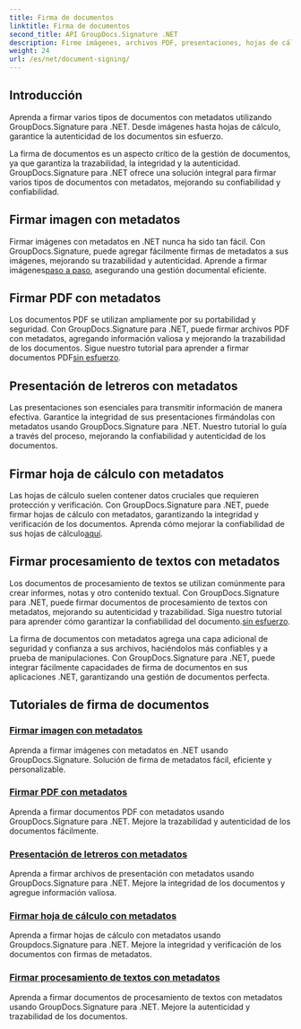 ```yaml
---
title: Firma de documentos
linktitle: Firma de documentos
second_title: API GroupDocs.Signature .NET
description: Firme imágenes, archivos PDF, presentaciones, hojas de cálculo y documentos de Word con metadatos utilizando GroupDocs.Signature .NET. Mejore la autenticidad e integridad de los documentos.
weight: 24
url: /es/net/document-signing/
---
```

## Introducción

Aprenda a firmar varios tipos de documentos con metadatos utilizando GroupDocs.Signature para .NET. Desde imágenes hasta hojas de cálculo, garantice la autenticidad de los documentos sin esfuerzo.

La firma de documentos es un aspecto crítico de la gestión de documentos, ya que garantiza la trazabilidad, la integridad y la autenticidad. GroupDocs.Signature para .NET ofrece una solución integral para firmar varios tipos de documentos con metadatos, mejorando su confiabilidad y confiabilidad.

## Firmar imagen con metadatos
Firmar imágenes con metadatos en .NET nunca ha sido tan fácil. Con GroupDocs.Signature, puede agregar fácilmente firmas de metadatos a sus imágenes, mejorando su trazabilidad y autenticidad. Aprende a firmar imágenes[paso a paso](./sign-image-with-metadata/), asegurando una gestión documental eficiente.

## Firmar PDF con metadatos
 Los documentos PDF se utilizan ampliamente por su portabilidad y seguridad. Con GroupDocs.Signature para .NET, puede firmar archivos PDF con metadatos, agregando información valiosa y mejorando la trazabilidad de los documentos. Sigue nuestro tutorial para aprender a firmar documentos PDF[sin esfuerzo](./sign-pdf-with-metadata/).

## Presentación de letreros con metadatos
Las presentaciones son esenciales para transmitir información de manera efectiva. Garantice la integridad de sus presentaciones firmándolas con metadatos usando GroupDocs.Signature para .NET. Nuestro tutorial lo guía a través del proceso, mejorando la confiabilidad y autenticidad de los documentos.

## Firmar hoja de cálculo con metadatos
Las hojas de cálculo suelen contener datos cruciales que requieren protección y verificación. Con GroupDocs.Signature para .NET, puede firmar hojas de cálculo con metadatos, garantizando la integridad y verificación de los documentos. Aprenda cómo mejorar la confiabilidad de sus hojas de cálculo[aquí](./sign-spreadsheet-with-metadata/).

## Firmar procesamiento de textos con metadatos
 Los documentos de procesamiento de textos se utilizan comúnmente para crear informes, notas y otro contenido textual. Con GroupDocs.Signature para .NET, puede firmar documentos de procesamiento de textos con metadatos, mejorando su autenticidad y trazabilidad. Siga nuestro tutorial para aprender cómo garantizar la confiabilidad del documento.[sin esfuerzo](./sign-word-processing-with-metadata/).

La firma de documentos con metadatos agrega una capa adicional de seguridad y confianza a sus archivos, haciéndolos más confiables y a prueba de manipulaciones. Con GroupDocs.Signature para .NET, puede integrar fácilmente capacidades de firma de documentos en sus aplicaciones .NET, garantizando una gestión de documentos perfecta.

## Tutoriales de firma de documentos
### [Firmar imagen con metadatos](./sign-image-with-metadata/)
Aprenda a firmar imágenes con metadatos en .NET usando GroupDocs.Signature. Solución de firma de metadatos fácil, eficiente y personalizable.
### [Firmar PDF con metadatos](./sign-pdf-with-metadata/)
Aprenda a firmar documentos PDF con metadatos usando GroupDocs.Signature para .NET. Mejore la trazabilidad y autenticidad de los documentos fácilmente.
### [Presentación de letreros con metadatos](./sign-presentation-with-metadata/)
Aprenda a firmar archivos de presentación con metadatos usando GroupDocs.Signature para .NET. Mejore la integridad de los documentos y agregue información valiosa.
### [Firmar hoja de cálculo con metadatos](./sign-spreadsheet-with-metadata/)
Aprenda a firmar hojas de cálculo con metadatos usando Groupdocs.Signature para .NET. Mejore la integridad y verificación de los documentos con firmas de metadatos.
### [Firmar procesamiento de textos con metadatos](./sign-word-processing-with-metadata/)
Aprenda a firmar documentos de procesamiento de textos con metadatos usando GroupDocs.Signature para .NET. Mejore la autenticidad y trazabilidad de los documentos.